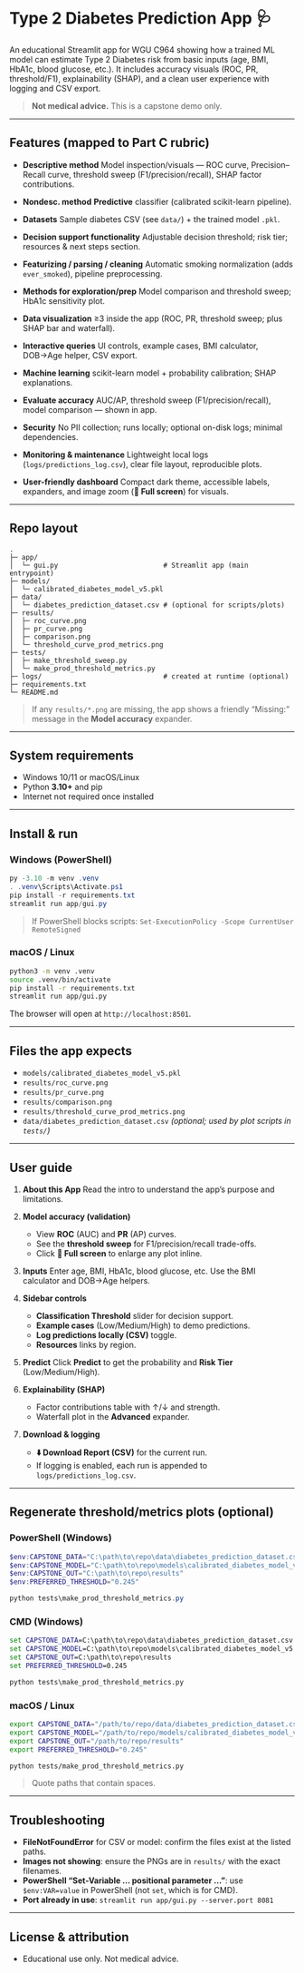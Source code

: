 # Type 2 Diabetes Prediction App 🩺

An educational Streamlit app for WGU C964 showing how a trained ML model can estimate Type 2 Diabetes risk from basic inputs (age, BMI, HbA1c, blood glucose, etc.). It includes accuracy visuals (ROC, PR, threshold/F1), explainability (SHAP), and a clean user experience with logging and CSV export.

> **Not medical advice.** This is a capstone demo only.

---

## Features (mapped to Part C rubric)

* **Descriptive method**
  Model inspection/visuals — ROC curve, Precision–Recall curve, threshold sweep (F1/precision/recall), SHAP factor contributions.

* **Nondesc. method**
  **Predictive** classifier (calibrated scikit-learn pipeline).

* **Datasets**
  Sample diabetes CSV (see `data/`) + the trained model `.pkl`.

* **Decision support functionality**
  Adjustable decision threshold; risk tier; resources & next steps section.

* **Featurizing / parsing / cleaning**
  Automatic smoking normalization (adds `ever_smoked`), pipeline preprocessing.

* **Methods for exploration/prep**
  Model comparison and threshold sweep; HbA1c sensitivity plot.

* **Data visualization**
  ≥3 inside the app (ROC, PR, threshold sweep; plus SHAP bar and waterfall).

* **Interactive queries**
  UI controls, example cases, BMI calculator, DOB→Age helper, CSV export.

* **Machine learning**
  scikit-learn model + probability calibration; SHAP explanations.

* **Evaluate accuracy**
  AUC/AP, threshold sweep (F1/precision/recall), model comparison — shown in app.

* **Security**
  No PII collection; runs locally; optional on-disk logs; minimal dependencies.

* **Monitoring & maintenance**
  Lightweight local logs (`logs/predictions_log.csv`), clear file layout, reproducible plots.

* **User-friendly dashboard**
  Compact dark theme, accessible labels, expanders, and image zoom (**🔎 Full screen**) for visuals.

---

## Repo layout

```
.
├─ app/
│  └─ gui.py                          # Streamlit app (main entrypoint)
├─ models/
│  └─ calibrated_diabetes_model_v5.pkl
├─ data/
│  └─ diabetes_prediction_dataset.csv # (optional for scripts/plots)
├─ results/
│  ├─ roc_curve.png
│  ├─ pr_curve.png
│  ├─ comparison.png
│  └─ threshold_curve_prod_metrics.png
├─ tests/
│  ├─ make_threshold_sweep.py
│  └─ make_prod_threshold_metrics.py
├─ logs/                              # created at runtime (optional)
├─ requirements.txt
└─ README.md
```

> If any `results/*.png` are missing, the app shows a friendly “Missing:” message in the **Model accuracy** expander.

---

## System requirements

* Windows 10/11 or macOS/Linux
* Python **3.10+** and pip
* Internet not required once installed

---

## Install & run

### Windows (PowerShell)

```powershell
py -3.10 -m venv .venv
. .venv\Scripts\Activate.ps1
pip install -r requirements.txt
streamlit run app/gui.py
```

> If PowerShell blocks scripts:
> `Set-ExecutionPolicy -Scope CurrentUser RemoteSigned`

### macOS / Linux

```bash
python3 -m venv .venv
source .venv/bin/activate
pip install -r requirements.txt
streamlit run app/gui.py
```

The browser will open at `http://localhost:8501`.

---

## Files the app expects

* `models/calibrated_diabetes_model_v5.pkl`
* `results/roc_curve.png`
* `results/pr_curve.png`
* `results/comparison.png`
* `results/threshold_curve_prod_metrics.png`
* `data/diabetes_prediction_dataset.csv` *(optional; used by plot scripts in `tests/`)*

---

## User guide

1. **About this App**
   Read the intro to understand the app’s purpose and limitations.

2. **Model accuracy (validation)**

   * View **ROC** (AUC) and **PR** (AP) curves.
   * See the **threshold sweep** for F1/precision/recall trade-offs.
   * Click **🔎 Full screen** to enlarge any plot inline.

3. **Inputs**
   Enter age, BMI, HbA1c, blood glucose, etc. Use the BMI calculator and DOB→Age helpers.

4. **Sidebar controls**

   * **Classification Threshold** slider for decision support.
   * **Example cases** (Low/Medium/High) to demo predictions.
   * **Log predictions locally (CSV)** toggle.
   * **Resources** links by region.

5. **Predict**
   Click **Predict** to get the probability and **Risk Tier** (Low/Medium/High).

6. **Explainability (SHAP)**

   * Factor contributions table with ↑/↓ and strength.
   * Waterfall plot in the **Advanced** expander.

7. **Download & logging**

   * **⬇️ Download Report (CSV)** for the current run.
   * If logging is enabled, each run is appended to `logs/predictions_log.csv`.

---

## Regenerate threshold/metrics plots (optional)

### PowerShell (Windows)

```powershell
$env:CAPSTONE_DATA="C:\path\to\repo\data\diabetes_prediction_dataset.csv"
$env:CAPSTONE_MODEL="C:\path\to\repo\models\calibrated_diabetes_model_v5.pkl"
$env:CAPSTONE_OUT="C:\path\to\repo\results"
$env:PREFERRED_THRESHOLD="0.245"

python tests\make_prod_threshold_metrics.py
```

### CMD (Windows)

```cmd
set CAPSTONE_DATA=C:\path\to\repo\data\diabetes_prediction_dataset.csv
set CAPSTONE_MODEL=C:\path\to\repo\models\calibrated_diabetes_model_v5.pkl
set CAPSTONE_OUT=C:\path\to\repo\results
set PREFERRED_THRESHOLD=0.245

python tests\make_prod_threshold_metrics.py
```

### macOS / Linux

```bash
export CAPSTONE_DATA="/path/to/repo/data/diabetes_prediction_dataset.csv"
export CAPSTONE_MODEL="/path/to/repo/models/calibrated_diabetes_model_v5.pkl"
export CAPSTONE_OUT="/path/to/repo/results"
export PREFERRED_THRESHOLD="0.245"

python tests/make_prod_threshold_metrics.py
```

> Quote paths that contain spaces.

---

## Troubleshooting

* **FileNotFoundError** for CSV or model: confirm the files exist at the listed paths.
* **Images not showing**: ensure the PNGs are in `results/` with the exact filenames.
* **PowerShell “Set-Variable … positional parameter …”**: use `$env:VAR=value` in PowerShell (not `set`, which is for CMD).
* **Port already in use**: `streamlit run app/gui.py --server.port 8081`

---

## License & attribution

* Educational use only. Not medical advice.
